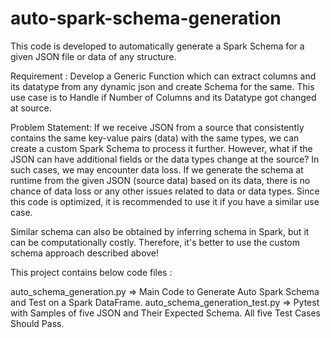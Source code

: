 # auto-spark-schema-generation
This code is developed to automatically generate a Spark Schema for a given JSON file or data of any structure.

Requirement : Develop a Generic Function which can extract columns and its datatype from any dynamic json and create Schema for the same. This use case is to Handle if Number of Columns and its Datatype got changed at source.

Problem Statement: If we receive JSON from a source that consistently contains the same key-value pairs (data) with the same types, we can create a custom Spark Schema to process it further. However, what if the JSON can have additional fields or the data types change at the source? In such cases, we may encounter data loss. If we generate the schema at runtime from the given JSON (source data) based on its data, there is no chance of data loss or any other issues related to data or data types. Since this code is optimized, it is recommended to use it if you have a similar use case.

Similar schema can also be obtained by inferring schema in Spark, but it can be computationally costly. Therefore, it's better to use the custom schema approach described above!

This project contains below code files :

auto_schema_generation.py => Main Code to Generate Auto Spark Schema and Test on a Spark DataFrame.
auto_schema_generation_test.py => Pytest with Samples of five JSON and Their Expected Schema. All five Test Cases Should Pass.
